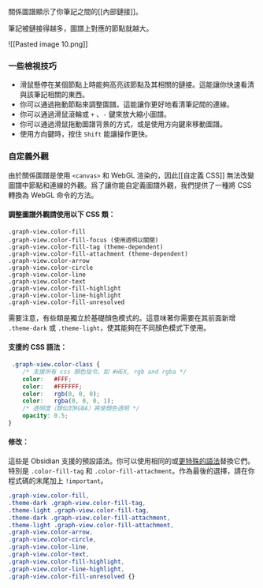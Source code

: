 關係圖譜顯示了你筆記之間的[[內部鏈接]]。

筆記被鏈接得越多，圖譜上對應的節點就越大。

![[Pasted image 10.png]]

### 一些檢視技巧

- 滑鼠懸停在某個節點上時能夠高亮該節點及其相關的鏈接。這能讓你快速看清與該筆記相關的東西。
- 你可以通過拖動節點來調整圖譜。這能讓你更好地看清筆記間的連線。
- 你可以通過滑鼠滾輪或 `+` 、`-` 鍵來放大縮小圖譜。
- 你可以通過滑鼠拖動圖譜背景的方式，或是使用方向鍵來移動圖譜。
- 使用方向鍵時，按住 `Shift` 能讓操作更快。

### 自定義外觀

由於關係圖譜是使用 `<canvas>` 和 WebGL 渲染的，因此[[自定義 CSS]] 無法改變圖譜中節點和連線的外觀。爲了讓你能自定義圖譜外觀，我們提供了一種將 CSS 轉換為 WebGL 命令的方法。

#### 調整圖譜外觀請使用以下 CSS 類：

```
.graph-view.color-fill
.graph-view.color-fill-focus (使用透明以關閉)
.graph-view.color-fill-tag (theme-dependent)
.graph-view.color-fill-attachment (theme-dependent)
.graph-view.color-arrow
.graph-view.color-circle
.graph-view.color-line
.graph-view.color-text
.graph-view.color-fill-highlight
.graph-view.color-line-highlight
.graph-view.color-fill-unresolved
```

需要注意，有些類是獨立於基礎顏色模式的。這意味著你需要在其前面新增 `.theme-dark` 或 `.theme-light`，使其能夠在不同顏色模式下使用。

#### 支援的 CSS 語法：

```css
 .graph-view.color-class {
	/* 支援所有 css 顏色指令，如 #HEX, rgb and rgba */
	color:   #FFF;
	color:   #FFFFFF;
	color:   rgb(0, 0, 0);
	color:   rgba(0, 0, 0, 1);
	/* 透明度（類似於RGBA）將使顏色透明 */
	opacity: 0.5;
}
```

#### 修改：

這些是 Obsidian 支援的預設語法。你可以使用相同的或[更特殊的語法](https://developer.mozilla.org/en-US/docs/Web/CSS/Specificity)替換它們。特別是 `.color-fill-tag` 和 `.color-fill-attachment`。作為最後的選擇，請在你程式碼的末尾加上 `!important`。

```css
.graph-view.color-fill,
.theme-dark .graph-view.color-fill-tag,
.theme-light .graph-view.color-fill-tag,
.theme-dark .graph-view.color-fill-attachment,
.theme-light .graph-view.color-fill-attachment,
.graph-view.color-arrow,
.graph-view.color-circle,
.graph-view.color-line,
.graph-view.color-text,
.graph-view.color-fill-highlight,
.graph-view.color-line-highlight,
.graph-view.color-fill-unresolved {}
```